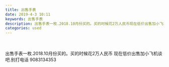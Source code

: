 ```yaml
---
title: 出售手表
date: 2019-4-3 10:11
keywords: 出售手表
description: 出售手表一枚.2018.10月份买的。买的时候花2万人民币现在低价出售加小飞机谈吧.别打电话9083134353
categories: used
---
```

<td class="t_f" id="postmessage_3380508">

<br/>
<br/>
出售手表一枚.2018.10月份买的。买的时候花2万人民币 现在低价出售加小飞机谈吧.别打电话 9083134353<br/>
</td>
